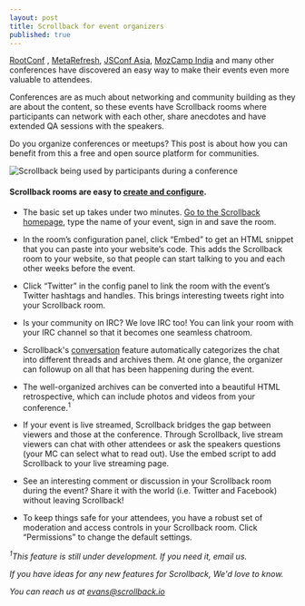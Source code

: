 ```yaml
---
layout: post
title: Scrollback for event organizers
published: true
---
```


[RootConf](https://rootconf.in/2014/) , [MetaRefresh](https://metarefresh.in/2014/), [JSConf Asia](http://2014.jsconf.asia/), [MozCamp India](https://wiki.mozilla.org/MozCamps_2014) and many other conferences have discovered an easy way to make their events even more valuable to attendees.
    
<!-- more -->

Conferences are as much about networking and community building as they are about the content, so these events have Scrollback rooms where participants can network with each other, share anecdotes and have extended QA sessions with the speakers.

Do you organize conferences or meetups? This post is about how you can benefit from this a free and open source platform for communities.

![Scrollback being used by participants during a conference](http://i.imgur.com/HCjDPJs.jpg?1)

#### Scrollback rooms are easy to [create and configure](http://scrollback.github.io/gettingStarted.html).

* The basic set up takes under two minutes. [Go to the Scrollback homepage](http://scrollback.io), type the name of your event, sign in and save the room.
 
* In the room’s configuration panel, click “Embed” to get an HTML snippet that you can paste into your website’s code. This adds the Scrollback room to your website, so that people can start talking to you and each other weeks before the event.

* Click “Twitter” in the config panel to link the room with the event’s Twitter hashtags and handles. This brings interesting tweets right into your Scrollback room.

* Is your community on IRC? We love IRC too! You can link your room with your IRC channel so that it becomes one seamless chatroom.
  
* Scrollback's [conversation](http://scrollback.github.io/conversation.html) feature automatically categorizes the chat into different threads and archives them. At one glance, the organizer can followup on all that has been happening during the event. 

* The well-organized archives can be converted into a beautiful HTML retrospective, which can include photos and videos from your conference.<sup>1</sup>

* If your event is live streamed, Scrollback bridges the gap between viewers and those at the conference. Through Scrollback, live stream viewers can chat with other attendees or ask the speakers questions (your MC can select what to read out). Use the embed script to add Scrollback to your live streaming page.

* See an interesting comment or discussion in your Scrollback room during the event? Share it with the world (i.e. Twitter and Facebook) without leaving Scrollback!

* To keep things safe for your attendees, you have a robust set of moderation and access controls in your Scrollback room. Click “Permissions” to change the default settings.

*<sup>1</sup>This feature is still under development. If you need it, email us.*

*If you have ideas for any new features for Scrollback, We'd love to know.*

*You can reach us at <a href="mailto:evans@scrollback.io">evans@scrollback.io</a>*
